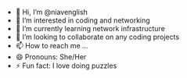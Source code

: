 - 👋 Hi, I’m @niavenglish
- 👀 I’m interested in coding and networking
- 🌱 I’m currently learning network infrastructure
- 💞️ I’m looking to collaborate on any coding projects
- 📫 How to reach me ...
- 😄 Pronouns: She/Her
- ⚡ Fun fact: I love doing puzzles

<!---
niavenglish/niavenglish is a ✨ special ✨ repository because its `README.md` (this file) appears on your GitHub profile.
You can click the Preview link to take a look at your changes.
--->
